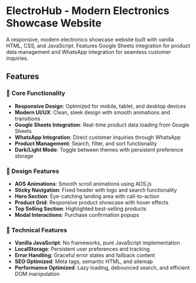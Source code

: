 # ElectroHub - Modern Electronics Showcase Website

A responsive, modern electronics showcase website built with vanilla HTML, CSS, and JavaScript. Features Google Sheets integration for product data management and WhatsApp integration for seamless customer inquiries.

## Features

### 🚀 Core Functionality
- **Responsive Design**: Optimized for mobile, tablet, and desktop devices
- **Modern UI/UX**: Clean, sleek design with smooth animations and transitions
- **Google Sheets Integration**: Real-time product data loading from Google Sheets
- **WhatsApp Integration**: Direct customer inquiries through WhatsApp
- **Product Management**: Search, filter, and sort functionality
- **Dark/Light Mode**: Toggle between themes with persistent preference storage

### 🎨 Design Features
- **AOS Animations**: Smooth scroll animations using AOS.js
- **Sticky Navigation**: Fixed header with logo and search functionality
- **Hero Section**: Eye-catching landing area with call-to-action
- **Product Grid**: Responsive product showcase with hover effects
- **Top Selling Section**: Highlighted best-selling products
- **Modal Interactions**: Purchase confirmation popups

### 🔧 Technical Features
- **Vanilla JavaScript**: No frameworks, pure JavaScript implementation
- **LocalStorage**: Persistent user preferences and tracking
- **Error Handling**: Graceful error states and fallback content
- **SEO Optimized**: Meta tags, semantic HTML, and sitemap
- **Performance Optimized**: Lazy loading, debounced search, and efficient DOM manipulation
